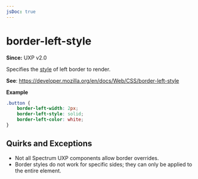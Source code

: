 ```yaml
---
jsDoc: true
---
```

# border-left-style

**Since:**  UXP v2.0

Specifies the [style](../border-style/) of left border to render.

**See**: https://developer.mozilla.org/en/docs/Web/CSS/border-left-style  

**Example**

```css
.button {
    border-left-width: 2px;
    border-left-style: solid;
    border-left-color: white;
}
```

## Quirks and Exceptions

* Not all Spectrum UXP components allow border overrides.
* Border styles do not work for specific sides; they can only be applied to the entire element.